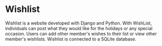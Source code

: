 # Wishlist

Wishlist is a website developed with Django and Python. With WishList, individuals can post what they would like for the holidays or any special occasion. Users can add other member's wishes to their list or view other member's wishlists. Wishlist is connected to a SQLite database.
